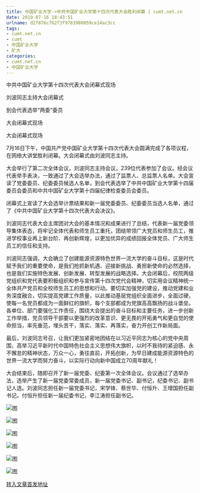 ```yaml
---
title: 中国矿业大学->中共中国矿业大学第十四次代表大会胜利闭幕 | cumt.net.cn
date: 2019-07-16 18:43:51
urlname: d2f876c762f3f9783980059ce14ac3cc
tags: 
- cumt.net.cn
- cumt
- 中国矿业大学
- 矿大
categories:
- cumt.net.cn
- 中国矿业大学
---
```



中共中国矿业大学第十四次代表大会闭幕式现场

刘波同志主持大会闭幕式

到会代表选举“两委”委员

大会闭幕式现场

大会闭幕式现场

7月16日下午，中国共产党中国矿业大学第十四次代表大会圆满完成了各项议程，在网络大讲堂胜利闭幕。大会闭幕式由刘波同志主持。

大会举行了第二次全体会议，刘波同志主持会议，239位代表参加了会议。经会议代表举手表决，一致通过了大会选举办法，通过了监票人、总监票人名单。大会宣读了党委委员、纪委委员候选人名单，到会代表选举了中共中国矿业大学第十四届委员会委员和中共中国矿业大学第十四届纪律检查委员会委员。

闭幕式上宣读了大会选举计票结果和新一届党委委员、纪委委员当选人名单，通过了《中共中国矿业大学第十四次代表大会决议》。

刘波同志代表大会主席团对大会的基本情况和成果进行了总结，代表新一届党委领导集体表态，将牢记全体代表和师生员工重托，团结带领广大党员和师生员工，推进学校事业再上新台阶、再创新辉煌，以更加优异的成绩回报全体党员、广大师生员工的信任和支持。 

刘波同志强调，大会确立了创建能源资源特色世界一流大学的奋斗目标，这是时代赋予我们的重要使命，是我们抢抓新机遇、迎接新挑战、勇担新使命的必然选择，也是我们实施特色发展、创新发展、转型发展的战略选择。大会闭幕后，校院两级党组织和党代表要积极组织和参与宣传第十四次党代会精神，切实用会议精神统一全体共产党员和全校师生员工的思想和行动。要切实加强党的建设，推动党建和业务深度融合，切实提高党建工作质量，以此推动基层党组织全面进步，全面过硬，使每一名党员都成为一面鲜红的旗帜，每个支部都成为党旗高高飘扬的战斗堡垒。各单位、部门要强化工作责任，围绕大会提出的奋斗目标和主要任务，进一步创新工作举措，党员领导干部要以更强烈的改革意识、更无畏的开拓勇气和更自觉的使命担当，率先垂范，埋头苦干，落实、落实、再落实，奋力开创工作新局面。

最后，刘波同志号召，让我们更加紧密地团结在以习近平同志为核心的党中央周围，高举习近平新时代中国特色社会主义思想伟大旗帜，以时不我待的紧迫感、永不懈怠的精神状态，万众一心，勇往直前，开拓创新，为早日建成能源资源特色的世界一流大学而努力奋斗，以实际行动向新中国成立70周年献礼！

大会结束后，随即召开了新一届党委、纪委第一次全体会议。会议通过了选举办法，选举产生了新一届党委常委成员，新一届党委书记、副书记，纪委书记、副书记人选。刘波同志担任新一届党委书记，宋学锋、蔡世华、付恒升、王增国担任副书记。付恒升担任新一届纪委书记，李江涛担任副书记。



![图](http://xwzx.cumt.edu.cn/_upload/article/images/34/19/6edabf6c45839df8894bb1cb19cd/afd929e9-55ee-44a3-80c5-b091fd96dc22.jpg)

![图](http://xwzx.cumt.edu.cn/_upload/article/images/34/19/6edabf6c45839df8894bb1cb19cd/0b8668d3-80f3-4b61-9358-48f971a921cb.jpg)

![图](http://xwzx.cumt.edu.cn/_upload/article/images/34/19/6edabf6c45839df8894bb1cb19cd/0ecb5bca-f02a-4ecb-942f-dd261e354c56.jpg)

![图](http://xwzx.cumt.edu.cn/_upload/article/images/34/19/6edabf6c45839df8894bb1cb19cd/d9971c28-81ee-46c2-9a3a-1e8bd4ce94ec.jpg)

![图](http://xwzx.cumt.edu.cn/_upload/article/images/34/19/6edabf6c45839df8894bb1cb19cd/9b682afc-ea6a-4c88-b04a-e048ba9a8137.jpg)

![图](http://xwzx.cumt.edu.cn/_upload/article/images/34/19/6edabf6c45839df8894bb1cb19cd/853ce21f-44a3-4d5f-be01-9890cbb01ff8.jpg)

[转入文章首发地址](http://xwzx.cumt.edu.cn/22/f7/c523a533239/page.htm)